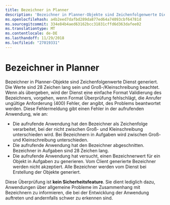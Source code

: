 ```yaml
---
title: Bezeichner in Planner
description: 'Bezeichner in Planner-Objekte sind Zeichenfolgenwerte Dienst generiert. Die Werte sind 28 Zeichen lang sein und Groß-/Kleinschreibung beachtet. Wenn als übergeben, wird der Dienst eine einfache Format Validierung des Bezeichners, vorgehen, wenn Format Überprüfung fehlschlägt, die Anrufer ungültige Anforderung (400) Fehler, der angibt, des Problems beantwortet werden. Diese Fehlermeldung gibt einen Fehler in der aufrufenden Anwendung, wie an:'
ms.openlocfilehash: a4b2eed7dafbd289da877ed64a74093cbf64781d
ms.sourcegitcommit: 334e84b4aed63162bcc31831cffd6d363dafee02
ms.translationtype: MT
ms.contentlocale: de-DE
ms.lasthandoff: 11/29/2018
ms.locfileid: "27019331"
---
```

# <a name="identifiers-in-planner"></a>Bezeichner in Planner

Bezeichner in Planner-Objekte sind Zeichenfolgenwerte Dienst generiert. Die Werte sind 28 Zeichen lang sein und Groß-/Kleinschreibung beachtet. Wenn als übergeben, wird der Dienst eine einfache Format Validierung des Bezeichners, vorgehen, wenn Format Überprüfung fehlschlägt, die Anrufer ungültige Anforderung (400) Fehler, der angibt, des Problems beantwortet werden. Diese Fehlermeldung gibt einen Fehler in der aufrufenden Anwendung, wie an:

- Die aufrufende Anwendung hat den Bezeichner als Zeichenfolge verarbeitet, bei der nicht zwischen Groß- und Kleinschreibung unterschieden wird. Bei Bezeichnern in Aufgaben wird zwischen Groß- und Kleinschreibung unterschieden.
- Die aufrufende Anwendung hat den Bezeichner abgeschnitten. Bezeichner in Aufgaben sind 28 Zeichen lang.
- Die aufrufende Anwendung hat versucht, einen Bezeichnerwert für ein Objekt in Aufgaben zu generieren. Vom Client generierte Bezeichner werden nicht akzeptiert. Alle Bezeichner werden vom Dienst bei Erstellung der Objekte generiert.

Diese Überprüfung ist **kein Sicherheitsfeature**. Sie dient lediglich dazu, Anwendungen über allgemeine Probleme im Zusammenhang mit Bezeichnern zu informieren, die bei der Entwicklung der Anwendung auftreten und andernfalls schwer zu erkennen sind.
